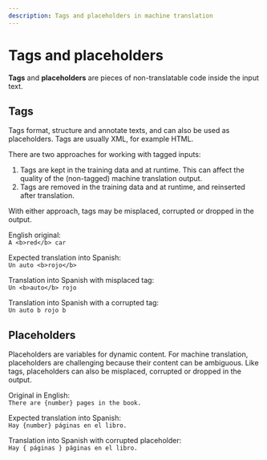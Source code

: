 ```yaml
---
description: Tags and placeholders in machine translation
---
```


# Tags and placeholders

**Tags** and **placeholders** are pieces of non-translatable code inside the input text.

## Tags

Tags format, structure and annotate texts, and can also be used as placeholders. Tags are usually XML, for example HTML.

There are two approaches for working with tagged inputs:

1. Tags are kept in the training data and at runtime. This can affect the quality of the (non-tagged) machine translation output.
2. Tags are removed in the training data and at runtime, and reinserted after translation.

With either approach, tags may be misplaced, corrupted or dropped in the output.


English original:  
`A <b>red</b> car`

Expected translation into Spanish:  
`Un auto <b>rojo</b>`

Translation into Spanish with misplaced tag:  
`Un <b>auto</b> rojo`

Translation into Spanish with a corrupted tag:  
`Un auto b rojo b`


## Placeholders

Placeholders are variables for dynamic content.
For machine translation, placeholders are challenging because their content can be ambiguous.
Like tags, placeholders can also be misplaced, corrupted or dropped in the output.

Original in English:  
`There are {number} pages in the book.`

Expected translation into Spanish:  
`Hay {number} páginas en el libro.`

Translation into Spanish with corrupted placeholder:  
`Hay { páginas } páginas en el libro.`
